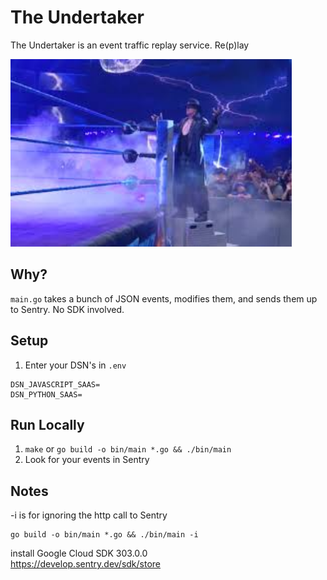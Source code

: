 <!-- ![The Undertaker](./img/undertaker-1.png) -->
# The Undertaker
The Undertaker is an event traffic replay service. Re(p)lay

<img src="./img/undertaker-4.jpeg" width="450" height="300">  

## Why?  
`main.go` takes a bunch of JSON events, modifies them, and sends them up to Sentry. No SDK involved.

## Setup

1. Enter your DSN's in `.env`  
```
DSN_JAVASCRIPT_SAAS=
DSN_PYTHON_SAAS=
```

## Run Locally
1. `make` or `go build -o bin/main *.go && ./bin/main`
2. Look for your events in Sentry

## Notes
-i is for ignoring the http call to Sentry
```
go build -o bin/main *.go && ./bin/main -i
```
install Google Cloud SDK 303.0.0  
https://develop.sentry.dev/sdk/store